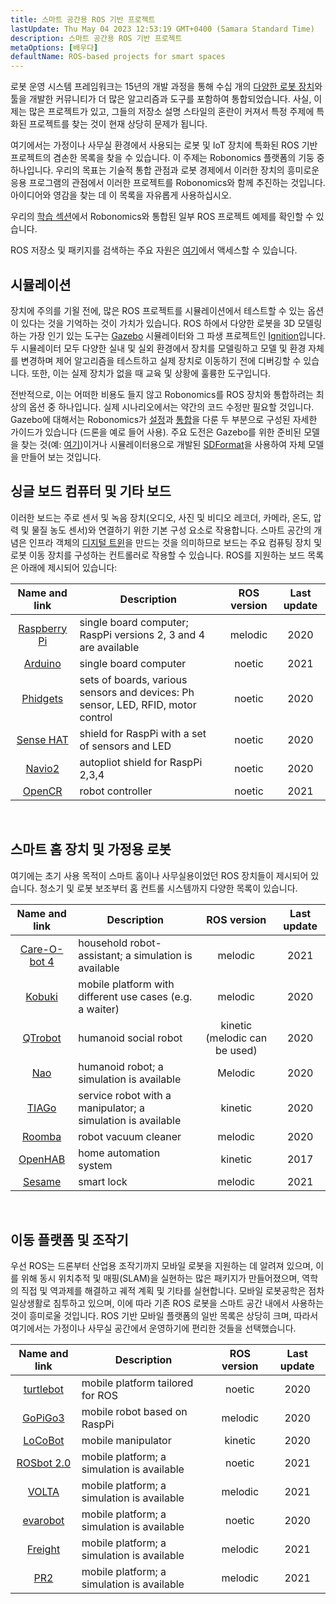 ```yaml
---
title: 스마트 공간용 ROS 기반 프로젝트
lastUpdate: Thu May 04 2023 12:53:19 GMT+0400 (Samara Standard Time)
description: 스마트 공간용 ROS 기반 프로젝트
metaOptions: [배우다]
defaultName: ROS-based projects for smart spaces
---
```


로봇 운영 시스템 프레임워크는 15년의 개발 과정을 통해 수십 개의 [다양한 로봇 장치](https://robots.ros.org/)와 툴을 개발한 커뮤니티가 더 많은 알고리즘과 도구를 포함하여 통합되었습니다. 사실, 이제는 많은 프로젝트가 있고, 그들의 저장소 설명 스타일의 혼란이 커져서 특정 주제에 특화된 프로젝트를 찾는 것이 현재 상당히 문제가 됩니다. 

여기에서는 가정이나 사무실 환경에서 사용되는 로봇 및 IoT 장치에 특화된 ROS 기반 프로젝트의 겸손한 목록을 찾을 수 있습니다. 이 주제는 Robonomics 플랫폼의 기둥 중 하나입니다. 우리의 목표는 기술적 통합 관점과 로봇 경제에서 이러한 장치의 흥미로운 응용 프로그램의 관점에서 이러한 프로젝트를 Robonomics와 함께 추진하는 것입니다. 아이디어와 영감을 찾는 데 이 목록을 자유롭게 사용하십시오.

우리의 [학습 섹션](/learn)에서 Robonomics와 통합된 일부 ROS 프로젝트 예제를 확인할 수 있습니다.

<!-- 현재 (**2021년 4월**) Robonomics는 ROS **Melodic** 및 **Noetic** 버전을 대상으로 하고 ���습니다. 이전 버전도 작동할 수 있지만 추가적인 통합 작업이 필요할 수 있습니다. 미래에는 ROS 버전 2의 지원이 추가될 것입니다. -->

ROS 저장소 및 패키지를 검색하는 주요 자원은 [여기](https://index.ros.org/)에서 액세스할 수 있습니다.

## 시뮬레이션

장치에 주의를 기욀 전에, 많은 ROS 프로젝트를 시뮬레이션에서 테스트할 수 있는 옵션이 있다는 것을 기억하는 것이 가치가 있습니다. ROS 하에서 다양한 로봇을 3D 모델링하는 가장 인기 있는 도구는 [Gazebo](http://gazebosim.org/) 시뮬레이터와 그 파생 프로젝트인 [Ignition](https://index.ros.org/r/ros_ign/)입니다. 두 시뮬레이터 모두 다양한 실내 및 실외 환경에서 장치를 모델링하고 모델 및 환경 자체를 변경하며 제어 알고리즘을 테스트하고 실제 장치로 이동하기 전에 디버깅할 수 있습니다. 또한, 이는 실제 장치가 없을 때 교육 및 상황에 훌륭한 도구입니다.

전반적으로, 이는 어떠한 비용도 들지 않고 Robonomics를 ROS 장치와 통합하려는 최상의 옵션 중 하나입니다. 실제 시나리오에서는 약간의 코드 수정만 필요할 것입니다. Gazebo에 대해서는 Robonomics가 [설정](https://wiki.robonomics.network/docs/en/connect-any-ros-compatible-robot-under-robonomics-parachain-control-1/)과 [통합](https://wiki.robonomics.network/docs/en/connect-any-ros-compatible-robot-under-robonomics-parachain-control-2/)을 다룬 두 부분으로 구성된 자세한 가이드가 있습니다 (드론을 예로 들어 사용). 주요 도전은 Gazebo를 위한 준비된 모델을 찾는 것(예: [여기](https://github.com/osrf/gazebo_models))이거나 시뮬레이터용으로 개발된 [SDFormat](http://sdformat.org/)을 사용하여 자체 모델을 만들어 보는 것입니다. 

## 싱글 보드 컴퓨터 및 기타 보드

이러한 보드는 주로 센서 및 녹음 장치(오디오, 사진 및 비디오 레코더, 카메라, 온도, 압력 및 물질 농도 센서)와 연결하기 위한 기본 구성 요소로 작용합니다. 스마트 공간의 개념은 인프라 객체의 [디지털 트윈](https://gateway.pinata.cloud/ipfs/QmNNdLG3vuTsJtZtNByWaDTKRYPcBZSZcsJ1FY6rTYCixQ/Robonomics_keypoint_March_2021.pdf)을 만드는 것을 의미하므로 보드는 주요 컴퓨팅 장치 및 로봇 이동 장치를 구성하는 컨트롤러로 작용할 수 있습니다. ROS를 지원하는 보드 목록은 아래에 제시되어 있습니다:

| Name and link                                                                                         |                                    Description                                  | ROS version | Last update |
|:-----------------------------------------------------------------------------------------------------:|---------------------------------------------------------------------------------|:-----------:|:-----------:|
|  [Raspberry Pi](http://wiki.ros.org/ROSberryPi/Installing%20ROS%20Melodic%20on%20the%20Raspberry%20Pi)| single board computer; RaspPi versions 2, 3 and 4 are available                 |   melodic   |     2020    |
|    [Arduino](http://wiki.ros.org/rosserial_arduino)                                                   | single board computer                                                           |    noetic   |     2021    |
|    [Phidgets](http://wiki.ros.org/phidgets)                                                           | sets of boards, various sensors and devices: Ph sensor, LED, RFID, motor control|    noetic   |     2020    |
|   [Sense HAT](https://wiki.ros.org/sensehat_ros)                                                      | shield for RaspPi with a set of sensors and LED                                 |    noetic   |     2020    |
|     [Navio2](https://navio2.emlid.com/)                                                               | autopliot shield for RaspPi 2,3,4                                               |    noetic   |     2020    |
|     [OpenCR](http://wiki.ros.org/opencr)                                                              | robot controller                                                                |    noetic   |     2021    |

<br/>

## 스마트 홈 장치 및 가정용 로봇

여기에는 초기 사용 목적이 스마트 홈이나 사무실용이었던 ROS 장치들이 제시되어 있습니다. 청소기 및 로봇 보조부터 홈 컨트롤 시스템까지 다양한 목록이 있습니다.

| Name and link                                             | Description                                                 |          ROS version          | Last update |
|:---------------------------------------------------------:|-------------------------------------------------------------|:-----------------------------:|:-----------:|
|  [Care-O-bot 4](http://wiki.ros.org/care-o-bot)           | household robot-assistant; a simulation is available        |            melodic            |     2021    |
|     [Kobuki](http://wiki.ros.org/kobuki)                  | mobile platform with different use cases (e.g. a waiter)    |            melodic            |     2020    |
|    [QTrobot](http://wiki.ros.org/Robots/qtrobot)          | humanoid social robot                                       | kinetic (melodic can be used) |     2020    |
|      [Nao](http://wiki.ros.org/nao)                       | humanoid robot; a simulation is available                   |            Melodic            |     2020    |
|     [TIAGo](http://wiki.ros.org/Robots/TIAGo)             | service robot with a manipulator; a simulation is available |            kinetic            |     2020    |
|     [Roomba](https://github.com/AutonomyLab/create_robot) | robot vacuum cleaner                                        |            melodic            |     2020    |
|    [OpenHAB](http://wiki.ros.org/iot_bridge)              | home automation system                                      |            kinetic            |     2017    |
|     [Sesame](https://index.ros.org/p/sesame_ros/)         | smart lock                                                  |            melodic            |     2021    |

<br/>

## 이동 플랫폼 및 조작기

우선 ROS는 드론부터 산업용 조작기까지 모바일 로봇을 지원하는 데 알려져 있으며, 이를 위해 동시 위치추적 및 매핑(SLAM)을 실현하는 많은 패키지가 만들어졌으며, 역학의 직접 및 역과제를 해결하고 궤적 계획 및 기타를 실현합니다. 모바일 로봇공학은 점차 일상생활로 침투하고 있으며, 이에 따라 기존 ROS 로봇을 스마트 공간 내에서 사용하는 것이 흥미로울 것입니다. ROS 기반 모바일 플랫폼의 일반 목록은 상당히 크며, 따라서 여기에서는 가정이나 사무실 공간에서 운영하기에 편리한 것들을 선택했습니다. 

| Name and link                                             | Description                                | ROS version | Last update |
|:---------------------------------------------------------:|--------------------------------------------|:-----------:|:-----------:|
|   [turtlebot](http://wiki.ros.org/turtlebot3)             | mobile platform tailored for ROS           |    noetic   |     2020    |
|    [GoPiGo3](http://wiki.ros.org/Robots/gopigo3)          | mobile robot based on RaspPi               |   melodic   |     2020    |
|    [LoCoBot](http://wiki.ros.org/locobot)                 | mobile manipulator                         |   kinetic   |     2020    |
|   [ROSbot 2.0](http://wiki.ros.org/Robots/ROSbot-2.0)     | mobile platform; a simulation is available |    noetic   |     2021    |
|     [VOLTA](http://wiki.ros.org/Robots/Volta)             | mobile platform; a simulation is available |   melodic   |     2021    |
|    [evarobot](http://wiki.ros.org/Robots/evarobot)        | mobile platform; a simulation is available |    noetic   |     2020    |
|    [Freight](http://wiki.ros.org/Robots/freight)          | mobile platform; a simulation is available |   melodic   |     2021    |
|      [PR2](http://wiki.ros.org/Robots/PR2)                | mobile platform; a simulation is available |   melodic   |     2021    |